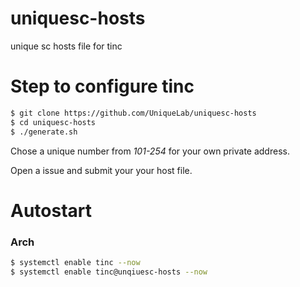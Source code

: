 # uniquesc-hosts
unique sc hosts file for tinc


# Step to configure tinc
 ```bash
 $ git clone https://github.com/UniqueLab/uniquesc-hosts
 $ cd uniquesc-hosts
 $ ./generate.sh
 ```
Chose a unique number from *101-254* for your own private address. 

Open a issue and submit your your host file.

# Autostart

### Arch
 ```bash
 $ systemctl enable tinc --now
 $ systemctl enable tinc@unqiuesc-hosts --now
 ```
